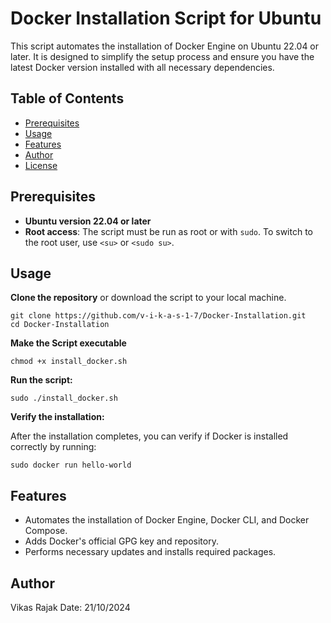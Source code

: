 # Docker Installation Script for Ubuntu

This script automates the installation of Docker Engine on Ubuntu 22.04 or later. It is designed to simplify the setup process and ensure you have the latest Docker version installed with all necessary dependencies.

## Table of Contents

- [Prerequisites](#prerequisites)
- [Usage](#usage)
- [Features](#features)
- [Author](#author)
- [License](#license)

## Prerequisites

- **Ubuntu version 22.04 or later**
- **Root access**: The script must be run as root or with `sudo`. To switch to the root user, use `<su>` or `<sudo su>`.

## Usage

**Clone the repository** or download the script to your local machine.
```
git clone https://github.com/v-i-k-a-s-1-7/Docker-Installation.git
cd Docker-Installation
```
**Make the Script executable**
```
chmod +x install_docker.sh
```
**Run the script:**
```
sudo ./install_docker.sh
```
**Verify the installation:**

After the installation completes, you can verify if Docker is installed correctly by running:
```
sudo docker run hello-world
```
## Features
- Automates the installation of Docker Engine, Docker CLI, and Docker Compose.
- Adds Docker's official GPG key and repository.
- Performs necessary updates and installs required packages.

## Author
Vikas Rajak
Date: 21/10/2024

